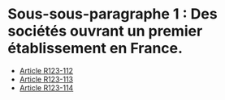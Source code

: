 # Sous-sous-paragraphe 1 : Des sociétés ouvrant un premier établissement en France.

- [Article R123-112](article-r123-112.md)
- [Article R123-113](article-r123-113.md)
- [Article R123-114](article-r123-114.md)
